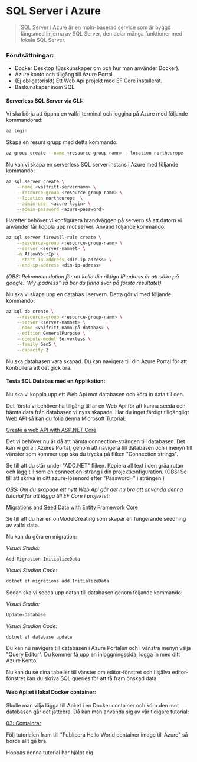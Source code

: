 # SQL Server i Azure

> SQL Server i Azure är en moln-baserad service som är byggd längsmed linjerna av SQL Server, den delar många funktioner med lokala SQL Server. 

### Förutsättningar:

- Docker Desktop (Baskunskaper om och hur man använder Docker).
- Azure konto och tillgång till Azure Portal.
- (Ej obligatoriskt) Ett Web Api projekt med EF Core installerat. 
- Baskunskaper inom SQL. 

#### Serverless SQL Server via CLI:

Vi ska börja att öppna en valfri terminal och loggina på Azure med följande kommandorad:

```bash
az login 
```

Skapa en resurs grupp med detta kommando: 

```bash
az group create --name <resource-group-namn> --location northeurope
```

Nu kan vi skapa en serverless SQL server instans i Azure med följande kommando: 

```bash
az sql server create \
    --name <valfritt-servernamn> \
    --resource-group <resource-group-namn> \
    --location northeurope  \
    --admin-user <azure-login> \
    --admin-password <azure-password>
```

Härefter behöver vi konfigurera brandväggen på servern så att datorn vi använder får koppla upp mot server. Använd följande kommando:

```bash
az sql server firewall-rule create \
    --resource-group <resource-group-namn> \
    --server <server-namnet> \
    -n AllowYourIp \
    --start-ip-address <din-ip-adress> \
    --end-ip-address <din-ip-adress>
```

*(OBS: Rekommendation för att kolla din riktiga IP adress är att söka på google: "My ipadress" så bör du finna svar på första resultatet)*

Nu ska vi skapa upp en databas i servern. Detta gör vi med följande kommando:

```bash
az sql db create \
    --resource-group <resource-group-namn> \
    --server <server-namnet> \
    --name <valfritt-namn-på-databas> \
    --edition GeneralPurpose \
    --compute-model Serverless \
    --family Gen5 \
    --capacity 2
```

Nu ska databasen vara skapad. Du kan navigera till din Azure Portal för att kontrollera att det gick bra. 

#### Testa SQL Databas med en Applikation:

Nu ska vi koppla upp ett Web Api mot databasen och köra in data till den.

Det första vi behöver ha tillgång till är en Web Api för att kunna seeda och hämta data från databasen vi nyss skapade. Har du inget färdigt tillgängligt Web API så kan du följa denna Microsoft Tutorial: 

[Create a web API with ASP.NET Core](https://docs.microsoft.com/en-us/aspnet/core/tutorials/first-web-api?view=aspnetcore-3.1&tabs=visual-studio-code)



Det vi behöver nu är då att hämta connection-strängen till databasen. Det kan vi göra i Azures Portal, genom att navigera till databasen och i menyn till vänster som kommer upp ska du trycka på fliken "Connection strings". 

Se till att du står under "ADO.NET" fliken. 
Kopiera all text i den gråa rutan och lägg till som en connection-sträng i din projektkonfiguration. 
(OBS: Se till att skriva in ditt azure-lösenord efter "Password=" i strängen.)

*OBS: Om du skapade ett nytt Web Api går det nu bra att använda denna tutorial för att lägga till EF Core i projektet:*

[Migrations and Seed Data with Entity Framework Core](https://code-maze.com/migrations-and-seed-data-efcore/)

Se till att du har en onModelCreating som skapar en fungerande seedning av valfri data. 

Nu kan du göra en migration:

*Visual Studio:*

```powershell
Add-Migration InitializeData
```

*Visual Studion Code:*

```powershell
dotnet ef migrations add InitializeData
```

Sedan ska vi seeda upp datan till databasen genom följande kommando:

*Visual Studio:*

```powershell
Update-Database
```

*Visual Studion Code:*

```powershell
dotnet ef database update
```

Du kan nu navigera till databasen i Azure Portalen och i vänstra menyn välja "Query Editor". Du kommer få upp en inloggningssida, logga in med ditt Azure Konto. 

Nu kan du se dina tabeller till vänster om editor-fönstret och i själva editor-fönstret kan du skriva SQL queries för att få fram önskad data.

#### Web Api:et i lokal Docker container:

Skulle man vilja lägga till Api:et i en Docker container och köra den mot databasen går det jättebra. Då kan man använda sig av vår tidigare tutorial: 

[03: Containrar](03.md)

Följ tutorialen fram till "Publicera Hello World container image till Azure" så borde allt gå bra.

Hoppas denna tutorial har hjälpt dig. 